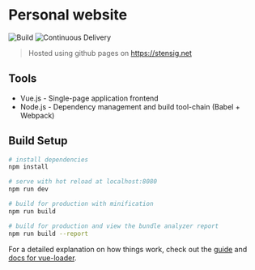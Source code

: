 # Personal website
![Build](https://github.com/denDAY04/denday04.github.io/workflows/Build/badge.svg?branch=development&event=push) ![Continuous Delivery](https://github.com/denDAY04/denday04.github.io/workflows/Continuous%20Delivery/badge.svg?branch=release&event=push)
> Hosted using github pages on https://stensig.net

## Tools
- Vue.js - Single-page application frontend
- Node.js - Dependency management and build tool-chain (Babel + Webpack)

## Build Setup

``` bash
# install dependencies
npm install

# serve with hot reload at localhost:8080
npm run dev

# build for production with minification
npm run build

# build for production and view the bundle analyzer report
npm run build --report
```

For a detailed explanation on how things work, check out the [guide](http://vuejs-templates.github.io/webpack/) and [docs for vue-loader](http://vuejs.github.io/vue-loader).
